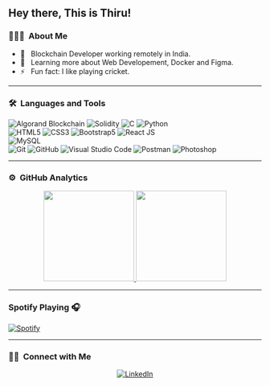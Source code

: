## Hey there, This is Thiru!

### 👨🏻‍💻 &nbsp;About Me

- 🤔 &nbsp; Blockchain Developer working remotely in India.
- 🌱 &nbsp; Learning more about Web Developement, Docker and Figma.
- ⚡️ &nbsp; Fun fact: I like playing cricket.

---

### 🛠 &nbsp;Languages and Tools

  ![Algorand Blockchain](https://img.shields.io/badge/-Algorand-333333?style=flat&logo=algorand)
  ![Solidity](https://img.shields.io/badge/-Solidity-333333?style=flat&logo=Solidity)
  ![C](https://img.shields.io/badge/-C_Programming-333333?style=flat&logo=C)
  ![Python](https://img.shields.io/badge/-Python-333333?style=flat&logo=python)  
  ![HTML5](https://img.shields.io/badge/-HTML5-333333?style=flat&logo=HTML5)
  ![CSS3](https://img.shields.io/badge/-CSS3-333333?style=flat&logo=CSS3&logoColor=1572B6)
  ![Bootstrap5](https://img.shields.io/badge/-Bootstrap-333333?style=flat&logo=bootstrap&logoColor=563D7C)
  ![React JS](https://img.shields.io/badge/-React%20JS-333333?style=flat&logo=react)  
  ![MySQL](https://img.shields.io/badge/-MySQL-333333?style=flat&logo=mysql)  
  ![Git](https://img.shields.io/badge/-Git-333333?style=flat&logo=git)
  ![GitHub](https://img.shields.io/badge/-GitHub-333333?style=flat&logo=github)
  ![Visual Studio Code](https://img.shields.io/badge/-Visual%20Studio%20Code-333333?style=flat&logo=visual-studio-code&logoColor=007ACC)
  ![Postman](https://img.shields.io/badge/-Postman-333333?style=flat&logo=postman)
  ![Photoshop](https://img.shields.io/badge/-Photoshop-333333?style=flat&logo=adobe-photoshop)   

---

### ⚙️ &nbsp;GitHub Analytics

<p align="center">
<a href="https://github.com/ShubhamSarda">
  <img height="180em" src="https://github-readme-stats-eight-theta.vercel.app/api?username=Tricky4&show_icons=true&theme=buefy&include_all_commits=true&count_private=true"/>
  <img height="180em" src="https://github-readme-stats-eight-theta.vercel.app/api/top-langs/?username=Tricky4&layout=compact&langs_count=8&theme=buefy"/>
</a>
</p>

---

### Spotify Playing 🎧
[![Spotify](https://novatorem.visualbean.vercel.app/api/spotify)](https://open.spotify.com/user/1112981871)

---

### 🤝🏻 &nbsp;Connect with Me 

<p align="center">
<a href="https://www.linkedin.com/in/thirumurugan-ezhilarasan-b259a51ba/"><img alt="LinkedIn" src="https://img.shields.io/badge/LinkedIn-thirumurugan-blue"></a>
</p>
